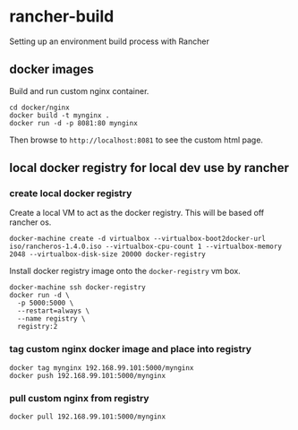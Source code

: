 # rancher-build
Setting up an environment build process with Rancher

## docker images
Build and run custom nginx container.

```
cd docker/nginx
docker build -t mynginx .
docker run -d -p 8081:80 mynginx
```
Then browse to `http://localhost:8081` to see the custom html page.

## local docker registry for local dev use by rancher
### create local docker registry
Create a local VM to act as the docker registry.
This will be based off rancher os.
```
docker-machine create -d virtualbox --virtualbox-boot2docker-url iso/rancheros-1.4.0.iso --virtualbox-cpu-count 1 --virtualbox-memory 2048 --virtualbox-disk-size 20000 docker-registry
```

Install docker registry image onto the `docker-registry` vm box.
```
docker-machine ssh docker-registry
docker run -d \
  -p 5000:5000 \
  --restart=always \
  --name registry \
  registry:2 
```
### tag custom nginx docker image and place into registry
```
docker tag mynginx 192.168.99.101:5000/mynginx
docker push 192.168.99.101:5000/mynginx
```
### pull custom nginx from registry
```
docker pull 192.168.99.101:5000/mynginx
```
